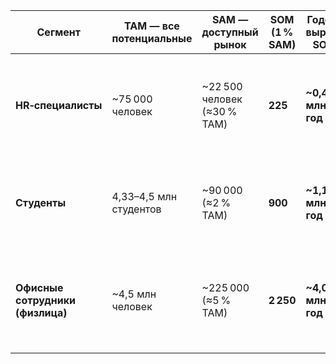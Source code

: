 | Сегмент                          | TAM — все потенциальные | SAM — доступный рынок        | SOM (1 % SAM) | Годовая выручка SOM\* | Как посчитали                                                                                                                                                                                                                                 |
| -------------------------------- | ----------------------- | ---------------------------- | ------------- | --------------------- | --------------------------------------------------------------------------------------------------------------------------------------------------------------------------------------------------------------------------------------------- |
| **HR‑специалисты**               | \~75 000 человек        | \~22 500 человек (≈30 % TAM) | **225**       | **\~0,4 млн ₽ / год** | **TAM**: оценка по hh.ru и SmartRanking ([ссылка](https://smartranking.ru/ru/analytics/hrtech/hrtech-rynok-v-rossii-vyros-na-38/))<br>**SAM**: \~30 % HR проводят собеседования с аудиозаписью<br>**SOM**: 1 % от SAM × 150 ₽/мес × 12        |
| **Студенты**                     | 4,33–4,5 млн студентов  | \~90 000 (≈2 % TAM)          | **900**       | **\~1,1 млн ₽ / год** | **TAM**: официальные данные [rsr-online.ru](https://rsr-online.ru/news/2024/6/4/v-rossijskih-vuzah-uvelichilos-chislo-studentov/)<br>**SAM**: \~2 % — активные Telegram‑пользователи, готовые платить<br>**SOM**: 1 % от SAM × 100 ₽/мес × 12 |
| **Офисные сотрудники (физлица)** | \~4,5 млн человек       | \~225 000 (≈5 % TAM)         | **2 250**     | **\~4,0 млн ₽ / год** | **TAM**: оценка по Росстату и Manpower ([источник](https://potok.io/blog/hr-howto/kadrovyj-golod-v-2025-godu/))<br>**SAM**: \~5 % — активно используют Zoom/Meet и Telegram<br>**SOM**: 1 % от SAM × 150 ₽/мес × 12                           |
